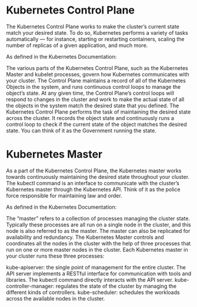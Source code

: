 # Kubernetes Control Plane
The Kubernetes Control Plane works to make the cluster’s current state match your desired state. To do so, Kubernetes performs a variety of tasks automatically — for instance, starting or restarting containers, scaling the number of replicas of a given application, and much more.

As defined in the Kubernetes Documentation:

The various parts of the Kubernetes Control Plane, such as the Kubernetes Master and kubelet processes, govern how Kubernetes communicates with your cluster. The Control Plane maintains a record of all of the Kubernetes Objects in the system, and runs continuous control loops to manage the object’s state. At any given time, the Control Plane’s control loops will respond to changes in the cluster and work to make the actual state of all the objects in the system match the desired state that you defined.
The Kubernetes Control Plane performs the task of maintaining the desired state across the cluster. It records the object state and continuously runs a control loop to check if the current state of the object matches the desired state. You can think of it as the Government running the state.

# Kubernetes Master
As a part of the Kubernetes Control Plane, the Kubernetes master works towards continuously maintaining the desired state throughout your cluster. The kubectl command is an interface to communicate with the cluster’s Kubernetes master through the Kubernetes API. Think of it as the police force responsible for maintaining law and order.

As defined in the Kubernetes Documentation:

The “master” refers to a collection of processes managing the cluster state. Typically these processes are all run on a single node in the cluster, and this node is also referred to as the master. The master can also be replicated for availability and redundancy.
The Kubernetes Master controls and coordinates all the nodes in the cluster with the help of three processes that run on one or more master nodes in the cluster. Each Kubernetes master in your cluster runs these three processes:

kube-apiserver: the single point of management for the entire cluster. The API server implements a RESTful interface for communication with tools and libraries. The kubectl command directly interacts with the API server.
kube-controller-manager: regulates the state of the cluster by managing the different kinds of controllers.
kube-scheduler: schedules the workloads across the available nodes in the cluster.
